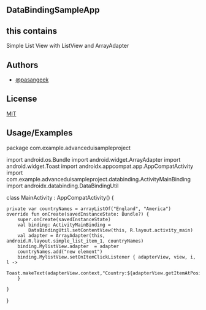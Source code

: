 
## DataBindingSampleApp


## this contains 

Simple List View with ListView and ArrayAdapter
## Authors

- [@pasangeek](https://github.com/pasangeek)


## License

[MIT](https://choosealicense.com/licenses/mit/)


## Usage/Examples

package com.example.advanceduisampleproject

import android.os.Bundle
import android.widget.ArrayAdapter
import android.widget.Toast
import androidx.appcompat.app.AppCompatActivity
import com.example.advanceduisampleproject.databinding.ActivityMainBinding
import androidx.databinding.DataBindingUtil

class MainActivity : AppCompatActivity() {

    private var countryNames = arrayListOf("England", "America")
    override fun onCreate(savedInstanceState: Bundle?) {
        super.onCreate(savedInstanceState)
        val binding: ActivityMainBinding =
            DataBindingUtil.setContentView(this, R.layout.activity_main)
        val adapter = ArrayAdapter(this, android.R.layout.simple_list_item_1, countryNames)
        binding.MylistView.adapter  = adapter
        countryNames.add("new element")
        binding.MylistView.setOnItemClickListener { adapterView, view, i, l ->
            Toast.makeText(adapterView.context,"Country:${adapterView.getItemAtPosition(i)}",Toast.LENGTH_SHORT).show()
        }

    }
}
